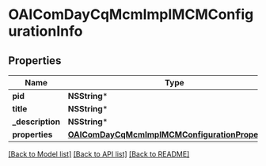 # OAIComDayCqMcmImplMCMConfigurationInfo

## Properties
Name | Type | Description | Notes
------------ | ------------- | ------------- | -------------
**pid** | **NSString*** |  | [optional] 
**title** | **NSString*** |  | [optional] 
**_description** | **NSString*** |  | [optional] 
**properties** | [**OAIComDayCqMcmImplMCMConfigurationProperties***](OAIComDayCqMcmImplMCMConfigurationProperties.md) |  | [optional] 

[[Back to Model list]](../README.md#documentation-for-models) [[Back to API list]](../README.md#documentation-for-api-endpoints) [[Back to README]](../README.md)


